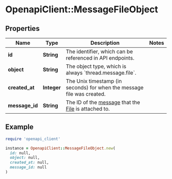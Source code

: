 # OpenapiClient::MessageFileObject

## Properties

| Name | Type | Description | Notes |
| ---- | ---- | ----------- | ----- |
| **id** | **String** | The identifier, which can be referenced in API endpoints. |  |
| **object** | **String** | The object type, which is always &#x60;thread.message.file&#x60;. |  |
| **created_at** | **Integer** | The Unix timestamp (in seconds) for when the message file was created. |  |
| **message_id** | **String** | The ID of the [message](/docs/api-reference/messages) that the [File](/docs/api-reference/files) is attached to. |  |

## Example

```ruby
require 'openapi_client'

instance = OpenapiClient::MessageFileObject.new(
  id: null,
  object: null,
  created_at: null,
  message_id: null
)
```


